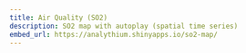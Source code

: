 ```yaml
---
title: Air Quality (SO2)
description: SO2 map with autoplay (spatial time series)
embed_url: https://analythium.shinyapps.io/so2-map/
---
```

